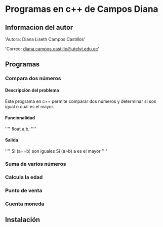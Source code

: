  # Programas en c++ de Campos Diana
 ## Informacion del autor
 'Autora: Diana Liseth Campos Castillos'


 'Correo: diana.campos.castillo@utelvt.edu.ec' 


 ## Programas
 ### Compara dos números 
 #### Descripción del problema 
 Este programa en c++ permite comparar dos números y determinar si son igual o cuál es el mayor. 
 #### Funcionalidad

 ''''
 float a,b;
 '''' 
 #### Salida

 '''' 
 Si (a==b) son iguales
 Si (a>b) a es el mayor
 ''''

 ### Suma de varios números
 ### Calcula la edad
 ### Punto de venta
 ### Cuenta moneda

 ## Instalación 
